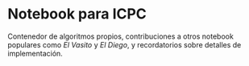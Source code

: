 # Notebook para ICPC

Contenedor de algoritmos propios, contribuciones a otros notebook populares como *El Vasito* y *El Diego*, y recordatorios sobre detalles de implementación.